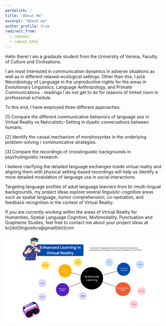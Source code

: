 ```yaml
---
permalink: /
title: "About Me"
excerpt: "About me"
author_profile: true
redirect_from: 
  - /about/
  - /about.html
---
```


Hello there! I am a gradaute student from the University of Verona, Faculty of Culture and Civilisations.

I am most interested in communication dynamics in adverse situations as well as in different relaxed-ecological settings. Other than this, I pick Neurobiology of Language in the unproductive nights for the areas in Evolutionary Linguistics, Language Anthropology, and Primate Communications - readings I do not get to do for reasons of limted room in professional schedule. 


To this end, I have employed three different approaches.

[1] Compare the different communicative behaviors of language use in Virtual Reality vs Naturalistic-Setting in dyadic conversations between humans.

[2] Identify the causal mechanism of morphosyntax in the underlying problem-solving /   communicative strategies.

[3] Compare the recordings of crosslinguistic backgrounds in psycholinguistic research.

I believe clarifying the detailed language exchanges inside virtual reality and aligning them with physical setting-based recordings will help us identify a more detailed modulation of language use in social interactions.

Targeting language profiles of adult language learners from bi-/multi-lingual backgrounds, my project ideas explore several linguistic-cognitive areas such as spatial language, humor comprehension, co-operation, and feedback recognition in the context of Virtual Reality.

If you are currently working within the areas of Virtual Reality for Humanities, Spatial Language Cognition, Multimodality, Punctuation and Grapheme Studies, feel free to contact me about your project ideas at kc[dot]linguistics@gmail[dot]com

<img src="../images/GitHub Frontpage.png">